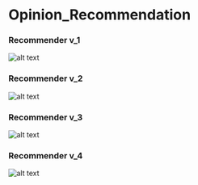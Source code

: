 # Opinion_Recommendation

### Recommender v_1

![alt text](https://github.com/gionanide/Opinion_Recommendation/blob/master/keras_implementation/recommenders/recommender_v1.png)


### Recommender v_2

![alt text](https://github.com/gionanide/Opinion_Recommendation/blob/master/keras_implementation/recommenders/recommender_v2.png)


### Recommender v_3

![alt text](https://github.com/gionanide/Opinion_Recommendation/blob/master/keras_implementation/recommenders/recommender_v3.png)


### Recommender v_4

![alt text](https://github.com/gionanide/Opinion_Recommendation/blob/master/keras_implementation/recommenders/recommender_v4.png)
